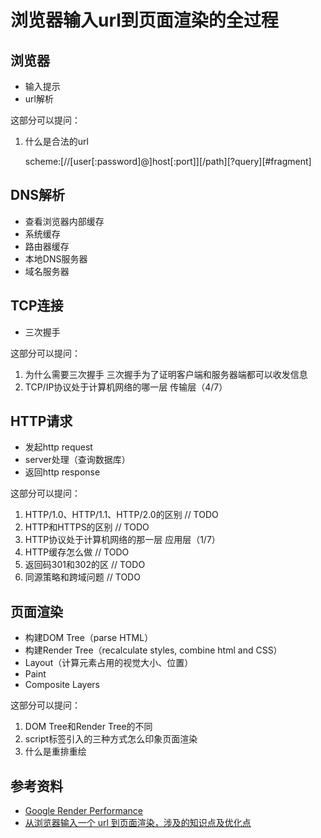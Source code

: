 # 浏览器输入url到页面渲染的全过程

## 浏览器
* 输入提示
* url解析

这部分可以提问：
1. 什么是合法的url

    scheme:[//[user[:password]@]host[:port]][/path][?query][#fragment]

## DNS解析
* 查看浏览器内部缓存
* 系统缓存
* 路由器缓存
* 本地DNS服务器
* 域名服务器

## TCP连接
* 三次握手

这部分可以提问：
1. 为什么需要三次握手
三次握手为了证明客户端和服务器端都可以收发信息
2. TCP/IP协议处于计算机网络的哪一层
传输层（4/7）

## HTTP请求
* 发起http request
* server处理（查询数据库）
* 返回http response

这部分可以提问：
1. HTTP/1.0、HTTP/1.1、HTTP/2.0的区别
// TODO
2. HTTP和HTTPS的区别
// TODO
3. HTTP协议处于计算机网络的那一层
应用层（1/7）
4. HTTP缓存怎么做
// TODO
5. 返回码301和302的区
// TODO
6. 同源策略和跨域问题
// TODO

## 页面渲染
* 构建DOM Tree（parse HTML）
* 构建Render Tree（recalculate styles, combine html and CSS）
* Layout（计算元素占用的视觉大小、位置）
* Paint
* Composite Layers

这部分可以提问：
1. DOM Tree和Render Tree的不同
2. script标签引入的三种方式怎么印象页面渲染
3. 什么是重排重绘

## 参考资料

* [Google Render Performance](https://developers.google.com/web/fundamentals/performance/rendering/)
* [从浏览器输入一个 url 到页面渲染，涉及的知识点及优化点](https://github.com/sunyongjian/blog/issues/34)